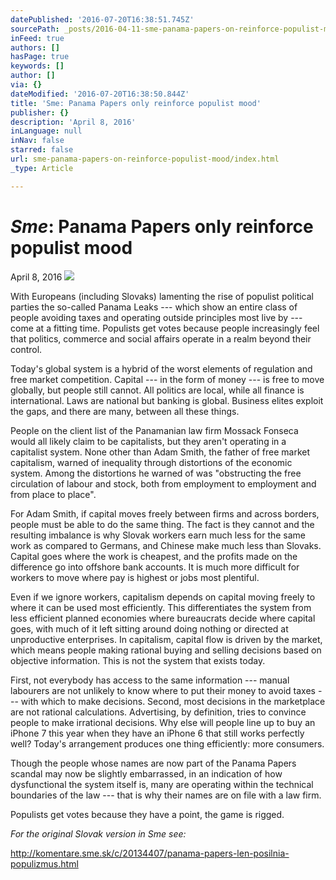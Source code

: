 ```yaml
---
datePublished: '2016-07-20T16:38:51.745Z'
sourcePath: _posts/2016-04-11-sme-panama-papers-on-reinforce-populist-mood.md
inFeed: true
authors: []
hasPage: true
keywords: []
author: []
via: {}
dateModified: '2016-07-20T16:38:50.844Z'
title: 'Sme: Panama Papers only reinforce populist mood'
publisher: {}
description: 'April 8, 2016'
inLanguage: null
inNav: false
starred: false
url: sme-panama-papers-on-reinforce-populist-mood/index.html
_type: Article

---
```

# _**Sme**_**: Panama Papers only reinforce populist mood**

April 8, 2016
![](https://s3-us-west-2.amazonaws.com/the-grid-img/p/aa8902d02e30b96cd5d3ee81d2ba427ba90a1fa3.jpg)

With Europeans (including Slovaks) lamenting the rise of populist political parties the so-called Panama Leaks --- which show an entire class of people avoiding taxes and operating outside principles most live by --- come at a fitting time. Populists get votes because people increasingly feel that politics, commerce and social affairs operate in a realm beyond their control.

Today's global system is a hybrid of the worst elements of regulation and free market competition. Capital --- in the form of money --- is free to move globally, but people still cannot. All politics are local, while all finance is international. Laws are national but banking is global. Business elites exploit the gaps, and there are many, between all these things.

People on the client list of the Panamanian law firm Mossack Fonseca would all likely claim to be capitalists, but they aren't operating in a capitalist system. None other than Adam Smith, the father of free market capitalism, warned of inequality through distortions of the economic system. Among the distortions he warned of was "obstructing the free circulation of labour and stock, both from employment to employment and from place to place".

For Adam Smith, if capital moves freely between firms and across borders, people must be able to do the same thing. The fact is they cannot and the resulting imbalance is why Slovak workers earn much less for the same work as compared to Germans, and Chinese make much less than Slovaks. Capital goes where the work is cheapest, and the profits made on the difference go into offshore bank accounts. It is much more difficult for workers to move where pay is highest or jobs most plentiful.

Even if we ignore workers, capitalism depends on capital moving freely to where it can be used most efficiently. This differentiates the system from less efficient planned economies where bureaucrats decide where capital goes, with much of it left sitting around doing nothing or directed at unproductive enterprises. In capitalism, capital flow is driven by the market, which means people making rational buying and selling decisions based on objective information. This is not the system that exists today.

First, not everybody has access to the same information --- manual labourers are not unlikely to know where to put their money to avoid taxes --- with which to make decisions. Second, most decisions in the marketplace are not rational calculations. Advertising, by definition, tries to convince people to make irrational decisions. Why else will people line up to buy an iPhone 7 this year when they have an iPhone 6 that still works perfectly well? Today's arrangement produces one thing efficiently: more consumers.

Though the people whose names are now part of the Panama Papers scandal may now be slightly embarrassed, in an indication of how dysfunctional the system itself is, many are operating within the technical boundaries of the law --- that is why their names are on file with a law firm.

Populists get votes because they have a point, the game is rigged.

_For the original Slovak version in Sme see:_

http://komentare.sme.sk/c/20134407/panama-papers-len-posilnia-populizmus.html